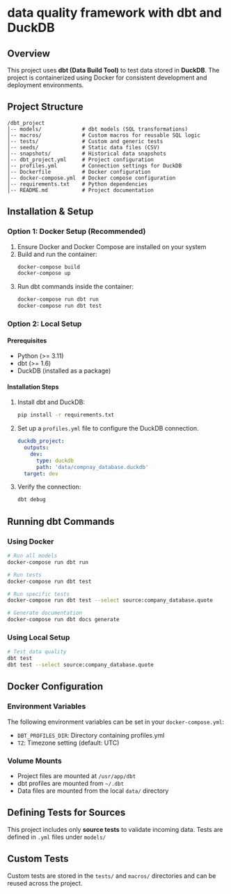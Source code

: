 # data quality framework with dbt and DuckDB

## Overview
This project uses **dbt (Data Build Tool)** to test data stored in **DuckDB**. The project is containerized using Docker for consistent development and deployment environments.

## Project Structure
```
/dbt_project
│-- models/             # dbt models (SQL transformations)
│-- macros/             # Custom macros for reusable SQL logic
│-- tests/              # Custom and generic tests
│-- seeds/              # Static data files (CSV)
│-- snapshots/          # Historical data snapshots
│-- dbt_project.yml     # Project configuration
│-- profiles.yml        # Connection settings for DuckDB
│-- Dockerfile          # Docker configuration
│-- docker-compose.yml  # Docker compose configuration
│-- requirements.txt    # Python dependencies
│-- README.md           # Project documentation
```

## Installation & Setup

### Option 1: Docker Setup (Recommended)
1. Ensure Docker and Docker Compose are installed on your system
2. Build and run the container:
   ```sh
   docker-compose build
   docker-compose up
   ```
3. Run dbt commands inside the container:
   ```sh
   docker-compose run dbt run
   docker-compose run dbt test
   ```

### Option 2: Local Setup
#### Prerequisites
- Python (>= 3.11)
- dbt (>= 1.6)
- DuckDB (installed as a package)

#### Installation Steps
1. Install dbt and DuckDB:
   ```sh
   pip install -r requirements.txt
   ```
2. Set up a `profiles.yml` file to configure the DuckDB connection.
   ```yaml
   duckdb_project:
     outputs:
       dev:
         type: duckdb
         path: 'data/compnay_database.duckdb'
     target: dev
   ```
3. Verify the connection:
   ```sh
   dbt debug
   ```

## Running dbt Commands

### Using Docker
```sh
# Run all models
docker-compose run dbt run

# Run tests
docker-compose run dbt test

# Run specific tests
docker-compose run dbt test --select source:company_database.quote

# Generate documentation
docker-compose run dbt docs generate
```

### Using Local Setup
```sh
# Test data quality
dbt test
dbt test --select source:company_database.quote
```

## Docker Configuration

### Environment Variables
The following environment variables can be set in your `docker-compose.yml`:
- `DBT_PROFILES_DIR`: Directory containing profiles.yml
- `TZ`: Timezone setting (default: UTC)

### Volume Mounts
- Project files are mounted at `/usr/app/dbt`
- dbt profiles are mounted from `~/.dbt`
- Data files are mounted from the local `data/` directory

## Defining Tests for Sources
This project includes only **source tests** to validate incoming data. Tests are defined in `.yml` files under `models/`

## Custom Tests
Custom tests are stored in the `tests/` and `macros/` directories and can be reused across the project.




